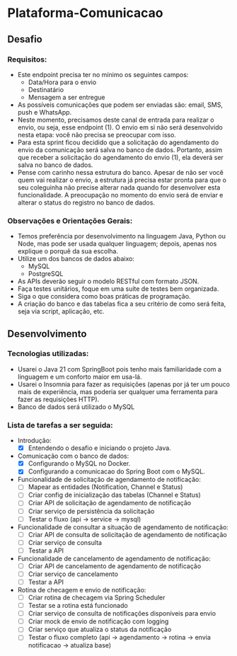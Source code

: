 # Plataforma-Comunicacao

## Desafio
### Requisitos:

- Este endpoint precisa ter no mínimo os seguintes campos:
   * Data/Hora para o envio
   * Destinatário
   * Mensagem a ser entregue
- As possíveis comunicações que podem ser enviadas são: email, SMS, push e WhatsApp.
- Neste momento, precisamos deste canal de entrada para realizar o envio, ou seja, esse endpoint (1). O envio em si não será desenvolvido nesta etapa: você não precisa se preocupar com isso.
- Para esta sprint ficou decidido que a solicitação do agendamento do envio da comunicação será salva no banco de dados. Portanto, assim que receber a solicitação do agendamento do envio (1), ela deverá ser salva no banco de dados.
- Pense com carinho nessa estrutura do banco. Apesar de não ser você quem vai realizar o envio, a estrutura já precisa estar pronta para que o seu coleguinha não precise alterar nada quando for desenvolver esta funcionalidade. A preocupação no momento do envio será de         enviar e alterar o status do registro no banco de dados.
### Observações e Orientações Gerais:
 - Temos preferência por desenvolvimento na linguagem Java, Python ou Node, mas pode ser usada qualquer linguagem; depois, apenas nos explique o porquê da sua escolha.
 - Utilize um dos bancos de dados abaixo:
   * MySQL
   * PostgreSQL
 - As APIs deverão seguir o modelo RESTful com formato JSON.
 - Faça testes unitários, foque em uma suíte de testes bem organizada.
 - Siga o que considera como boas práticas de programação.
 - A criação do banco e das tabelas fica a seu critério de como será feita, seja via script, aplicação, etc.

## Desenvolvimento

### Tecnologias utilizadas:
 - Usarei o Java 21 com SpringBoot pois tenho mais familiaridade com a linguagem e um conforto maior em usa-lá.
 - Usarei o Insomnia para fazer as requisições (apenas por já ter um pouco mais de experiência, mas poderia ser qualquer uma ferramenta para fazer as requisições HTTP).
 - Banco de dados será utilizado o MySQL

### Lista de tarefas a ser seguida:
 * Introdução:
   - [x] Entendendo o desafio e iniciando o projeto Java.
 * Comunicação com o banco de dados:
   - [x] Configurando o MySQL no Docker.
   - [x] Configurando a comunicacao do Spring Boot com o MySQL.
 * Funcionalidade de solicitação de agendamento de notificação:
   - [ ] Mapear as entidades (Notification, Channel e Status)
   - [ ]  Criar config de inicialização das tabelas (Channel e Status)
   - [ ]  Criar API de solicitação de agendamento de notificação
   - [ ]  Criar serviço de persistência da solicitação
   - [ ]  Testar o fluxo (api → service → mysql)
 * Funcionalidade de consultar a situação de agendamento de notificação:
   - [ ]  Criar API de consulta de solicitação de agendamento de notificação
   - [ ]  Criar serviço de consulta
   - [ ]  Testar a API
 * Funcionalidade de cancelamento de agendamento de notificação:
   - [ ]  Criar API de cancelamento de agendamento de notificação
   - [ ]  Criar serviço de cancelamento
   - [ ]  Testar a API
 * Rotina de checagem e envio de notificação:
   - [ ]  Criar rotina de checagem via Spring Scheduler
   - [ ]  Testar se a rotina está funcionado
   - [ ]  Criar serviço de consulta de notificações disponíveis para envio
   - [ ]  Criar mock de envio de notificação com logging
   - [ ]  Criar serviço que atualiza o status da notificação
   - [ ]  Testar o fluxo completo (api → agendamento → rotina → envia notificacao → atualiza base)
